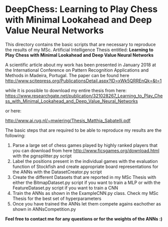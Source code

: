 # DeepChess: **Learning to Play Chess with Minimal Lookahead and Deep Value Neural Networks**

This directory contains the basic scripts that are necessary to reproduce the results of my MSc. Artificial Intelligence Thesis entitled: **Learning to Play Chess with Minimal Lookahead and Deep Value Neural Networks**

A scientific article about my work has been presented in January 2018 at the International Conference on Pattern Recognition Applications and Methods in Madeira, Portugal. The paper can be found here http://www.scitepress.org/PublicationsDetail.aspx?ID=xWk5QRREnQk=&t=1

while it is possible to download my entire thesis from here: https://www.researchgate.net/publication/321028267_Learning_to_Play_Chess_with_Minimal_Lookahead_and_Deep_Value_Neural_Networks

or here:

http://www.ai.rug.nl/~mwiering/Thesis_Matthia_Sabatelli.pdf

The basic steps that are required to be able to reproduce my results are the following:

1. Parse a large set of chess games played by highly ranked players that you can download from here http://www.ficsgames.org/download.html with the pgnsplitter.py script  
2. Label the positions present in the individual games with the evaluation function of Stockfish and create appropriate board representations for the ANNs with the DatasetCreator.py script
3. Create the different Datasets that are reported in my MSc Thesis with either the BitmapDataset.py script if you want to train a MLP or with the FeatureDataset.py script if you want to train a CNN
4. Train the ANNs as shown in the ExampleCNN.py class. Check my MSc Thesis for the best set of hyperparameters
5. Once you have trained the ANNs let them compete agains eachother as shown in ANNsCompetition.py

**Feel free to contact me for any questions or for the weights of the ANNs :)**

